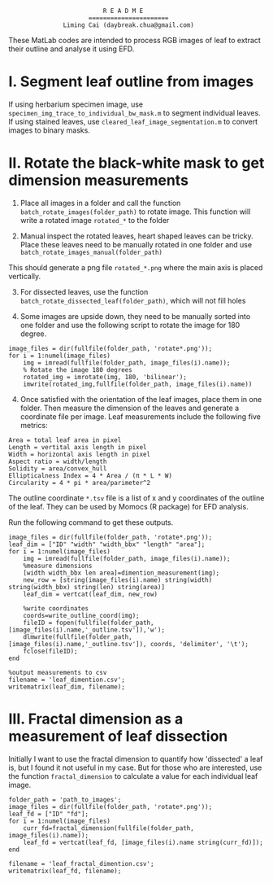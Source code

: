                               R E A D M E
                          ======================
                   Liming Cai (daybreak.chua@gmail.com)

These MatLab codes are intended to process RGB images of leaf to extract their outline and analyse it using EFD.

# I. Segment leaf outline from images

If using herbarium specimen image, use `specimen_img_trace_to_individual_bw_mask.m` to segment individual leaves.
If using stained leaves, use `cleared_leaf_image_segmentation.m` to convert images to binary masks.

# II. Rotate the black-white mask to get dimension measurements

1. Place all images in a folder and call the function `batch_rotate_images(folder_path)` to rotate image. This function will write a rotated image `rotated_*` to the folder 

2. Manual inspect the rotated leaves, heart shaped leaves can be tricky. Place these leaves need to be manually rotated in one folder and use `batch_rotate_images_manual(folder_path)` 

This should generate a png file `rotated_*.png` where the main axis is placed vertically.

3. For dissected leaves, use the function `batch_rotate_dissected_leaf(folder_path)`, which will not fill holes

4. Some images are upside down, they need to be manually sorted into one folder and use the following script to rotate the image for 180 degree.
```
image_files = dir(fullfile(folder_path, 'rotate*.png'));
for i = 1:numel(image_files)
	img = imread(fullfile(folder_path, image_files(i).name));
	% Rotate the image 180 degrees
	rotated_img = imrotate(img, 180, 'bilinear');
	imwrite(rotated_img,fullfile(folder_path, image_files(i).name))
```

4. Once satisfied with the orientation of the leaf images, place them in one folder. Then measure the dimension of the leaves and generate a coordinate file per image. Leaf measurements include the following five metrics: 

```
Area = total leaf area in pixel
Length = vertital axis length in pixel
Width = horizontal axis length in pixel
Aspect ratio = width/length
Solidity = area/convex_hull
Ellipticalness Index = 4 * Area / (π * L * W)
Circularity = 4 * pi * area/parimeter^2
```
The outline coordinate `*.tsv` file is a list of x and y coordinates of the outline of the leaf. They can be used by Momocs (R package) for EFD analysis.

Run the following command to get these outputs.
```
image_files = dir(fullfile(folder_path, 'rotate*.png'));
leaf_dim = ["ID" "width" "width_bbx" "length" "area"];
for i = 1:numel(image_files)
    img = imread(fullfile(folder_path, image_files(i).name));
    %measure dimensions
	[width width_bbx len area]=dimention_measurement(img);
	new_row = [string(image_files(i).name) string(width) string(width_bbx) string(len) string(area)]
	leaf_dim = vertcat(leaf_dim, new_row)
	
	%write coordinates
	coords=write_outline_coord(img);
	fileID = fopen(fullfile(folder_path, [image_files(i).name,'_outline.tsv']),'w');
	dlmwrite(fullfile(folder_path, [image_files(i).name,'_outline.tsv']), coords, 'delimiter', '\t');
	fclose(fileID);
end

%output measurements to csv
filename = 'leaf_dimention.csv';
writematrix(leaf_dim, filename);
```

# III. Fractal dimension as a measurement of leaf dissection

Initially I want to use the fractal dimension to quantify how 'dissected' a leaf is, but I found it not useful in my case. But for those who are interested, use the function `fractal_dimension` to calculate a value for each individual leaf image.
```
folder_path = 'path_to_images';
image_files = dir(fullfile(folder_path, 'rotate*.png'));
leaf_fd = ["ID" "fd"];
for i = 1:numel(image_files)
	curr_fd=fractal_dimension(fullfile(folder_path, image_files(i).name));
	leaf_fd = vertcat(leaf_fd, [image_files(i).name string(curr_fd)]);
end

filename = 'leaf_fractal_dimention.csv';
writematrix(leaf_fd, filename);

```
